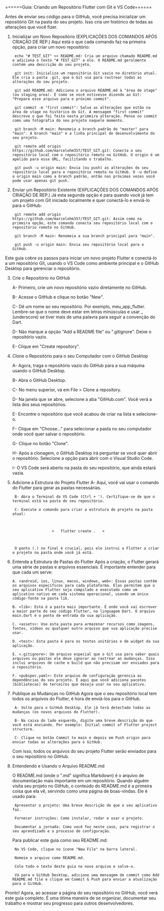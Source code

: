 ======Guia: Criando um Repositório Flutter com Git e VS Code======

Antes de enviar seu código para o GitHub, você precisa inicializar um repositório Git na pasta do seu projeto. Isso cria um histórico de todas as alterações que você fizer.

1. Inicializar um Novo Repositório (EXPLICAÇÕES DOS COMANDOS APÓS CRIAÇÃO DE REP.)
     Aqui está o que cada comando faz na primeira opção, para criar um novo repositório:

        echo "# TEST_GIT" >> README.md: Cria um arquivo chamado README.md e adiciona o texto "# TEST_GIT" a ele. O README.md geralmente contém uma descrição do seu projeto.

        git init: Inicializa um repositório Git vazio no diretório atual. Ele cria a pasta .git, que o Git usa para rastrear todas as alterações do seu projeto.

        git add README.md: Adiciona o arquivo README.md à "área de stage" (ou staging area). É como se você estivesse dizendo ao Git: "Prepare esse arquivo para o próximo commit".

        git commit -m "first commit": Salva as alterações que estão na área de stage no histórico do Git. A mensagem "first commit" descreve o que foi feito nesta primeira alteração. Pense no commit como uma fotografia do seu projeto naquele momento.

        git branch -M main: Renomeia a branch padrão de "master" para "main". A branch "main" é a linha principal de desenvolvimento do seu projeto.

        git remote add origin https://github.com/marcelohm357/TEST_GIT.git: Conecta o seu repositório local com o repositório remoto no GitHub. O origin é um apelido para essa URL, facilitando o trabalho.

        git push -u origin main: Envia (ou push) as alterações do seu repositório local para o repositório remoto no GitHub. O -u define o origin main como a branch padrão, então nas próximas vezes você pode usar apenas git push.

2. Enviar um Repositório Existente (EXPLICAÇÕES DOS COMANDOS APÓS CRIAÇÃO DE REP.)
     Já esta segunda opção é para quando você já tem um projeto com Git iniciado localmente e quer conectá-lo e enviá-lo para o GitHub:

        git remote add origin https://github.com/marcelohm357/TEST_GIT.git: Assim como na primeira opção, este comando conecta seu repositório local com o repositório remoto no GitHub.

        git branch -M main: Renomeia a sua branch principal para "main".

        git push -u origin main: Envia seu repositório local para o GitHub.

Este guia cobre os passos para iniciar um novo projeto Flutter e conectá-lo a um repositório Git, usando o VS Code como ambiente principal e o GitHub Desktop para gerenciar o repositório.

3. Crie o Repositório no GitHub

    A- Primeiro, crie um novo repositório vazio diretamente no GitHub.

    B- Acesse o GitHub e clique no botão "New".

    C- Dê um nome ao seu repositório. Por exemplo, meu_app_flutter. Lembre-se que o nome deve estar em letras minúsculas e usar _ (underscore) se tiver mais de uma palavra para seguir a convenção do Dart.

    D-  Não marque a opção "Add a README file" ou ".gitignore". Deixe o repositório vazio.

    E- Clique em "Create repository".

4. Clone o Repositório para o seu Computador com o GitHub Desktop
    
    A- Agora, traga o repositório vazio do GitHub para a sua máquina usando o GitHub Desktop.

    B- Abra o GitHub Desktop.

    C- No menu superior, vá em File > Clone a repository.

    D- Na janela que se abre, selecione a aba "GitHub.com". Você verá a lista dos seus repositórios.

    E- Encontre o repositório que você acabou de criar na lista e selecione-o.

    F- Clique em "Choose..." para selecionar a pasta no seu computador onde você quer salvar o repositório.

    G- Clique no botão "Clone".

    H- Após a clonagem, o GitHub Desktop irá perguntar se você quer abrir o repositório. Selecione a opção para abrir com o Visual Studio Code.

    I- O VS Code será aberto na pasta do seu repositório, que ainda estará vazia.

5. Adicione a Estrutura do Projeto Flutter
        A- Aqui, você vai usar o comando do Flutter para gerar as pastas necessárias.

        B- Abra o Terminal do VS Code (Ctrl + '). Certifique-se de que o terminal está na pasta do seu repositório.

        C- Execute o comando para criar a estrutura do projeto na pasta atual:

                        

                         >   flutter create .   <

    
    
        O ponto (.) no final é crucial, pois ele instrui o Flutter a criar o projeto na pasta onde você já está.


6.  Entenda a Estrutura de Pastas do Flutter
    Após a criação, o Flutter gerará uma série de pastas e arquivos essenciais. É importante entender para que cada um serve:

        A. <android, ios, linux, macos, windows, web>: Essas pastas contêm os arquivos específicos para cada plataforma. Elas permitem que o seu aplicativo Flutter seja compilado e executado como um aplicativo nativo em cada sistema operacional, usando um único código-fonte na pasta lib.

        B. <lib>: Esta é a pasta mais importante. É onde você vai escrever a maior parte do seu código Flutter, na linguagem Dart. O arquivo main.dart é o ponto de entrada da sua aplicação.

        C. <assets>: Use esta pasta para armazenar recursos como imagens, fontes, vídeos ou qualquer outro arquivo que sua aplicação precise usar.

        D. <test>: Esta pasta é para os testes unitários e de widget da sua aplicação.

        E. <.gitignore>: Um arquivo especial que o Git usa para saber quais arquivos ou pastas ele deve ignorar ao rastrear as mudanças. Isso inclui arquivos de cache e build que não precisam ser enviados para o repositório.

        F. <pubspec.yaml>: Este arquivo de configuração gerencia as dependências do seu projeto. É aqui que você adiciona pacotes (bibliotecas) de terceiros que deseja usar no seu aplicativo.

7. Publique as Mudanças no GitHub
    Agora que o seu repositório local tem todos os arquivos do Flutter, é hora de enviá-los para o GitHub.

        A- Volte para o GitHub Desktop. Ele já terá detectado todas as mudanças (os novos arquivos do Flutter).

        B- Na caixa do lado esquerdo, digite uma breve descrição do que você está enviando. Por exemplo: Initial commit of Flutter project structure.

        C- Clique no botão Commit to main e depois em Push origin para enviar todas as alterações para o GitHub.

    Com isso, todos os arquivos do seu projeto Flutter serão enviados para o seu repositório no GitHub.

8. Entendendo e Usando o Arquivo README.md

    O README.md (onde o ".md" significa Markdown) é o arquivo de documentação mais importante em um repositório. Quando alguém visita seu projeto no GitHub, o conteúdo do README.md é a primeira coisa que ela vê, servindo como uma página de boas-vindas. Ele é usado para:

        Apresentar o projeto: Uma breve descrição do que o seu aplicativo faz.

        Fornecer instruções: Como instalar, rodar e usar o projeto.

        Documentar a jornada: Como você fez neste caso, para registrar o seu aprendizado e o processo de configuração.

    Para publicar este guia como seu README.md:

        No VS Code, clique no ícone "New File" na barra lateral.

        Nomeie o arquivo como README.md.

        Cole todo o texto deste guia no novo arquivo e salve-o.

        Vá para o GitHub Desktop, adicione uma mensagem de commit como Add README.md file e clique em Commit & Push para enviar a atualização para o GitHub.








Pronto! Agora, ao acessar a página do seu repositório no GitHub, você verá este guia completo. É uma ótima maneira de se organizar, documentar seu trabalho e mostrar seu progresso para outros desenvolvedores.